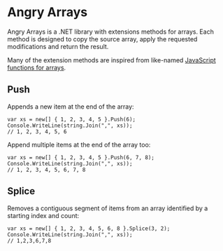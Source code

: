 # Angry Arrays

Angry Arrays is a .NET library with extensions methods for arrays. Each method
is designed to copy the source array, apply the requested modifications and
return the result.

Many of the extension methods are inspired from like-named [JavaScript
functions for arrays][jsarray].

## Push

Appends a new item at the end of the array:

    var xs = new[] { 1, 2, 3, 4, 5 }.Push(6);
    Console.WriteLine(string.Join(",", xs));
    // 1, 2, 3, 4, 5, 6


Append multiple items at the end of the array too:

    var xs = new[] { 1, 2, 3, 4, 5 }.Push(6, 7, 8);
    Console.WriteLine(string.Join(",", xs));
    // 1, 2, 3, 4, 5, 6, 7, 8

## Splice

Removes a contiguous segment of items from an array identified by a starting
index and count:

    var xs = new[] { 1, 2, 3, 4, 5, 6, 8 }.Splice(3, 2);
    Console.WriteLine(string.Join(",", xs));
    // 1,2,3,6,7,8


  [jsarray]: https://developer.mozilla.org/en-US/docs/Web/JavaScript/Reference/Global_Objects/Array
